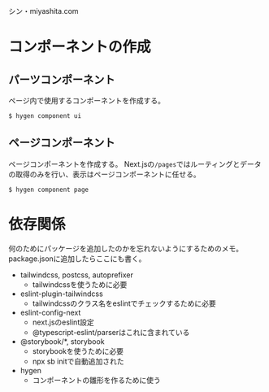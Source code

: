 シン・miyashita.com


# コンポーネントの作成

## パーツコンポーネント
ページ内で使用するコンポーネントを作成する。

`$ hygen component ui`

## ページコンポーネント
ページコンポーネントを作成する。
Next.jsの`/pages`ではルーティングとデータの取得のみを行い、表示はページコンポーネントに任せる。

`$ hygen component page`

# 依存関係

何のためにパッケージを追加したのかを忘れないようにするためのメモ。
package.jsonに追加したらここにも書く。

- tailwindcss, postcss, autoprefixer
  - tailwindcssを使うために必要
- eslint-plugin-tailwindcss
  - tailwindcssのクラス名をeslintでチェックするために必要
- eslint-config-next
  - next.jsのeslint設定
  - @typescript-eslint/parserはこれに含まれている
- @storybook/*, storybook
  - storybookを使うために必要
  - npx sb initで自動追加された
- hygen
  - コンポーネントの雛形を作るために使う
